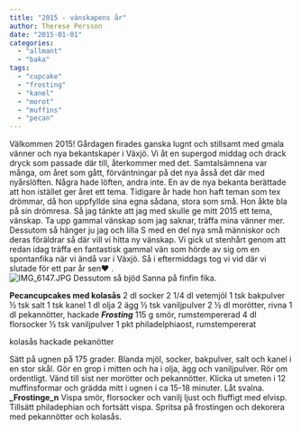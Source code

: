 ```yaml
---
title: "2015 - vänskapens år"
author: Therese Persson
date: "2015-01-01"
categories: 
  - "allmant"
  - "baka"
tags: 
  - "cupcake"
  - "frosting"
  - "kanel"
  - "morot"
  - "muffins"
  - "pecan"
---
```


Välkommen 2015! Gårdagen firades ganska lugnt och stillsamt med gmala vänner och nya bekantskaper i Växjö. Vi åt en supergod middag och drack dryck som passade där till, återkommer med det. Samtalsämnena var många, om året som gått, förväntningar på det nya åsså det där med nyårslöften. Några hade löften, andra inte. En av de nya bekanta berättade att hon istället ger året ett tema. Tidigare år hade hon haft teman som tex drömmar, då hon uppfyllde sina egna sådana, stora som små. Hon åkte bla på sin drömresa. Så jag tänkte att jag med skulle ge mitt 2015 ett tema, vänskap. Ta upp gammal vänskap som jag saknar, träffa mina vänner mer. Dessutom så hänger ju jag och lilla S med en del nya små människor och deras föräldrar så där vill vi hitta ny vänskap. Vi gick ut stenhårt genom att redan idag träffa en fantastisk gammal vän som hörde av sig om en spontanfika när vi ändå var i Växjö. Så i eftermiddags tog vi vid där vi slutade för ett par år sen❤️ .  
![IMG_6147.JPG](/static/img/IMG_61471.jpg)
Dessutom så bjöd Sanna på finfin fika.

**Pecancupcakes med kolasås** 2 dl socker 2 1/4 dl vetemjöl 1 tsk bakpulver ½ tsk salt 1 tsk kanel 1 dl olja 2 ägg ½ tsk vaniljpulver 2 ½ dl morötter, rivna 1 dl pekannötter, hackade _**Frosting**_ 115 g smör, rumstempererad 4 dl florsocker ½ tsk vaniljpulver 1 pkt philadelphiaost, rumstempererat

kolasås hackade pekanötter

Sätt på ugnen på 175 grader. Blanda mjöl, socker, bakpulver, salt och kanel i en stor skål. Gör en grop i mitten och ha i olja, ägg och vaniljpulver. Rör om ordentligt. Vänd till sist ner morötter och pekannötter. Klicka ut smeten i 12 muffinsformar och grädda mitt i ugnen i ca 15-18 minuter. Låt svalna. **_Frostinge_n** Vispa smör, florsocker och vanilj ljust och fluffigt med elvisp. Tillsätt philadephian och fortsätt vispa. Spritsa på frostingen och dekorera med pekannötter och kolasås.
